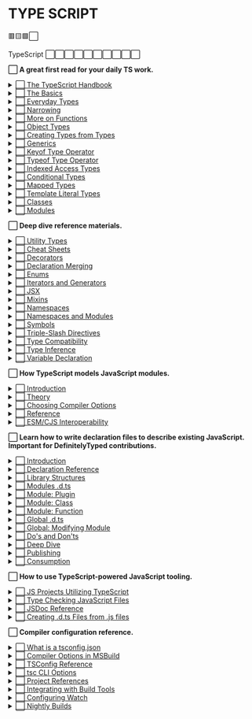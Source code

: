 # TYPE SCRIPT

🟥🟨🟩⬜

TypeScript ⬜⬜⬜⬜⬜⬜⬜⬜⬜⬜

**⬜ A great first read for your daily TS work.**
    <details>
        <summary>[ ⬜ The TypeScript Handbook](https://www.typescriptlang.org/docs/handbook/intro.html)</summary>
    </details>
    <details>
        <summary>[ ⬜ The Basics](https://www.typescriptlang.org/docs/handbook/2/basic-types.html)</summary>
    </details>
    <details>
        <summary>[ ⬜ Everyday Types](https://www.typescriptlang.org/docs/handbook/2/everyday-types.html)</summary>
    </details>
    <details>
        <summary>[ ⬜ Narrowing](https://www.typescriptlang.org/docs/handbook/2/narrowing.html)</summary>
    </details>
    <details>
        <summary>[ ⬜ More on Functions](https://www.typescriptlang.org/docs/handbook/2/functions.html)</summary>
    </details>
    <details>
        <summary>[ ⬜ Object Types](https://www.typescriptlang.org/docs/handbook/2/objects.html)</summary>
    </details>
    <details>
        <summary>[ ⬜ Creating Types from Types](https://www.typescriptlang.org/docs/handbook/2/types-from-types.html)</summary>
    </details>
    <details>
        <summary>[ ⬜ Generics](https://www.typescriptlang.org/docs/handbook/2/generics.html)</summary>
    </details>
    <details>
        <summary>[ ⬜ Keyof Type Operator](https://www.typescriptlang.org/docs/handbook/2/keyof-types.html)</summary>
    </details>
    <details>
        <summary>[ ⬜ Typeof Type Operator](https://www.typescriptlang.org/docs/handbook/2/typeof-types.html)</summary>
    </details>
    <details>
        <summary>[ ⬜ Indexed Access Types](https://www.typescriptlang.org/docs/handbook/2/indexed-access-types.html)</summary>
    </details>
    <details>
        <summary>[ ⬜ Conditional Types](https://www.typescriptlang.org/docs/handbook/2/conditional-types.html)</summary>
    </details>
    <details>
        <summary>[ ⬜ Mapped Types](https://www.typescriptlang.org/docs/handbook/2/mapped-types.html)</summary>
    </details>
    <details>
        <summary>[ ⬜ Template Literal Types](https://www.typescriptlang.org/docs/handbook/2/template-literal-types.html)</summary>
    </details>
    <details>
        <summary>[ ⬜ Classes](https://www.typescriptlang.org/docs/handbook/2/classes.html)</summary>
    </details>
    <details>
        <summary>[ ⬜ Modules](https://www.typescriptlang.org/docs/handbook/2/modules.html)</summary>
    </details>

**⬜ Deep dive reference materials.**
    <details>
        <summary>[ ⬜ Utility Types](https://www.typescriptlang.org/docs/handbook/utility-types.html)</summary>
    </details>
    <details>
        <summary>[ ⬜ Cheat Sheets](https://www.typescriptlang.org/cheatsheets/)</summary>
    </details>
    <details>
        <summary>[ ⬜ Decorators](https://www.typescriptlang.org/docs/handbook/decorators.html)</summary>
    </details>
    <details>
        <summary>[ ⬜ Declaration Merging](https://www.typescriptlang.org/docs/handbook/declaration-merging.html)</summary>
    </details>
    <details>
        <summary>[ ⬜ Enums](https://www.typescriptlang.org/docs/handbook/enums.html)</summary>
    </details>
    <details>
        <summary>[ ⬜ Iterators and Generators](https://www.typescriptlang.org/docs/handbook/iterators-and-generators.html)</summary>
    </details>
    <details>
        <summary>[ ⬜ JSX](https://www.typescriptlang.org/docs/handbook/jsx.html)</summary>
    </details>
    <details>
        <summary>[ ⬜ Mixins](https://www.typescriptlang.org/docs/handbook/mixins.html)</summary>
    </details>
    <details>
        <summary>[ ⬜ Namespaces](https://www.typescriptlang.org/docs/handbook/namespaces.html)</summary>
    </details>
    <details>
        <summary>[ ⬜ Namespaces and Modules](https://www.typescriptlang.org/docs/handbook/namespaces-and-modules.html)</summary>
    </details>
    <details>
        <summary>[ ⬜ Symbols](https://www.typescriptlang.org/docs/handbook/symbols.html)</summary>
    </details>
    <details>
        <summary>[ ⬜ Triple-Slash Directives](https://www.typescriptlang.org/docs/handbook/triple-slash-directives.html)</summary>
    </details>
    <details>
        <summary>[ ⬜ Type Compatibility](https://www.typescriptlang.org/docs/handbook/type-compatibility.html)</summary>
    </details>
    <details>
        <summary>[ ⬜ Type Inference](https://www.typescriptlang.org/docs/handbook/type-inference.html)</summary>
    </details>
    <details>
        <summary>[ ⬜ Variable Declaration](https://www.typescriptlang.org/docs/handbook/variable-declarations.html)</summary>
    </details>

**⬜ How TypeScript models JavaScript modules.**
    <details>
        <summary>[ ⬜ Introduction](https://www.typescriptlang.org/docs/handbook/modules/introduction.html)</summary>
    </details>
    <details>
        <summary>[ ⬜ Theory](https://www.typescriptlang.org/docs/handbook/modules/theory.html)</summary>
    </details>
    <details>
        <summary>[ ⬜ Choosing Compiler Options](https://www.typescriptlang.org/docs/handbook/modules/guides/choosing-compiler-options.html)</summary>
    </details>
    <details>
        <summary>[ ⬜ Reference](https://www.typescriptlang.org/docs/handbook/modules/reference.html)</summary>
    </details>
    <details>
        <summary>[ ⬜ ESM/CJS Interoperability](https://www.typescriptlang.org/docs/handbook/modules/appendices/esm-cjs-interop.html)</summary>
    </details>
    
**⬜ Learn how to write declaration files to describe existing JavaScript. Important for DefinitelyTyped contributions.**
    <details>
        <summary>[ ⬜ Introduction](https://www.typescriptlang.org/docs/handbook/declaration-files/introduction.html)</summary>
    </details>
    <details>
        <summary>[ ⬜ Declaration Reference](https://www.typescriptlang.org/docs/handbook/declaration-files/by-example.html)</summary>
    </details>
    <details>
        <summary>[ ⬜ Library Structures](https://www.typescriptlang.org/docs/handbook/declaration-files/library-structures.html)</summary>
    </details>
    <details>
        <summary>[ ⬜ Modules .d.ts](https://www.typescriptlang.org/docs/handbook/declaration-files/templates/module-d-ts.html)</summary>
    </details>
    <details>
        <summary>[ ⬜ Module: Plugin](https://www.typescriptlang.org/docs/handbook/declaration-files/templates/module-plugin-d-ts.html)</summary>
    </details>
    <details>
        <summary>[ ⬜ Module: Class](https://www.typescriptlang.org/docs/handbook/declaration-files/templates/module-class-d-ts.html)</summary>
    </details>
    <details>
        <summary>[ ⬜ Module: Function](https://www.typescriptlang.org/docs/handbook/declaration-files/templates/module-function-d-ts.html)</summary>
    </details>
    <details>
        <summary>[ ⬜ Global .d.ts](https://www.typescriptlang.org/docs/handbook/declaration-files/templates/global-d-ts.html)</summary>
    </details>
    <details>
        <summary>[ ⬜ Global: Modifying Module](https://www.typescriptlang.org/docs/handbook/declaration-files/templates/global-modifying-module-d-ts.html)</summary>
    </details>
    <details>
        <summary>[ ⬜ Do's and Don'ts](https://www.typescriptlang.org/docs/handbook/declaration-files/do-s-and-don-ts.html)</summary>
    </details>
    <details>
        <summary>[ ⬜ Deep Dive](https://www.typescriptlang.org/docs/handbook/declaration-files/deep-dive.html)</summary>
    </details>
    <details>
        <summary>[ ⬜ Publishing](https://www.typescriptlang.org/docs/handbook/declaration-files/publishing.html)</summary>
    </details>
    <details>
        <summary>[ ⬜ Consumption](https://www.typescriptlang.org/docs/handbook/declaration-files/consumption.html)</summary>
    </details>

**⬜ How to use TypeScript-powered JavaScript tooling.**
    <details>
        <summary>[ ⬜ JS Projects Utilizing TypeScript](https://www.typescriptlang.org/docs/handbook/intro-to-js-ts.html)</summary>
    </details>
    <details>
        <summary>[ ⬜ Type Checking JavaScript Files](https://www.typescriptlang.org/docs/handbook/type-checking-javascript-files.html)</summary>
    </details>
    <details>
        <summary>[ ⬜ JSDoc Reference](https://www.typescriptlang.org/docs/handbook/jsdoc-supported-types.html)</summary>
    </details>
    <details>
        <summary>[ ⬜ Creating .d.ts Files from .js files](https://www.typescriptlang.org/docs/handbook/declaration-files/dts-from-js.html)</summary>
    </details>

**⬜ Compiler configuration reference.**
    <details>
        <summary>[ ⬜ What is a tsconfig.json](https://www.typescriptlang.org/docs/handbook/tsconfig-json.html)</summary>
    </details>
    <details>
        <summary>[ ⬜ Compiler Options in MSBuild](https://www.typescriptlang.org/docs/handbook/compiler-options-in-msbuild.html)</summary>
    </details>
    <details>
        <summary>[ ⬜ TSConfig Reference](https://www.typescriptlang.org/tsconfig/)</summary>
    </details>
    <details>
        <summary>[ ⬜ tsc CLI Options](https://www.typescriptlang.org/docs/handbook/compiler-options.html)</summary>
    </details>
    <details>
        <summary>[ ⬜ Project References](https://www.typescriptlang.org/docs/handbook/project-references.html)</summary>
    </details>
    <details>
        <summary>[ ⬜ Integrating with Build Tools](https://www.typescriptlang.org/docs/handbook/integrating-with-build-tools.html)</summary>
    </details>
    <details>
        <summary>[ ⬜ Configuring Watch](https://www.typescriptlang.org/docs/handbook/configuring-watch.html)</summary>
    </details>
    <details>
        <summary>[ ⬜ Nightly Builds](https://www.typescriptlang.org/docs/handbook/nightly-builds.html)</summary>
    </details>